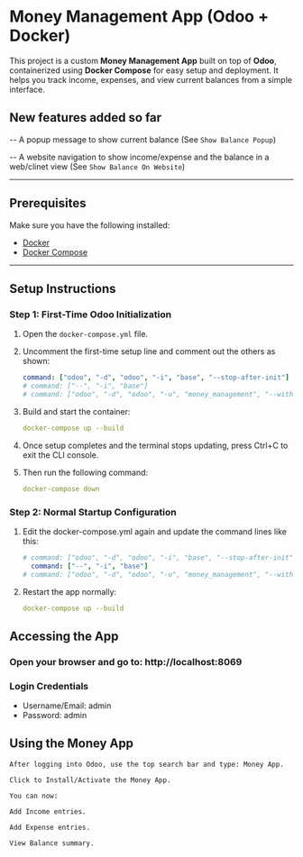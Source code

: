 # Money Management App (Odoo + Docker)

This project is a custom **Money Management App** built on top of **Odoo**, containerized using **Docker Compose** for easy setup and deployment. It helps you track income, expenses, and view current balances from a simple interface.

## New features added so far
-- A popup message to show current balance (See `Show Balance Popup`)

-- A website navigation to show income/expense and the balance in a web/clinet view (See `Show Balance On Website`)

---

## Prerequisites

Make sure you have the following installed:

- [Docker](https://www.docker.com/products/docker-desktop/)
- [Docker Compose](https://docs.docker.com/compose/)

---

## Setup Instructions

### Step 1: First-Time Odoo Initialization

1. Open the `docker-compose.yml` file.
2. Uncomment the first-time setup line and comment out the others as shown:

   ```yaml
   command: ["odoo", "-d", "odoo", "-i", "base", "--stop-after-init"]  # only for first-time setup
   # command: ["--", "-i", "base"]
   # command: ["odoo", "-d", "odoo", "-u", "money_management", "--without-demo-all"]
3. Build and start the container:

   ```yaml
   docker-compose up --build

4. Once setup completes and the terminal stops updating, press Ctrl+C to exit the CLI console.

5. Then run the following command:

   ```yaml
   docker-compose down

### Step 2: Normal Startup Configuration

1. Edit the docker-compose.yml again and update the command lines like this:

   ```yaml
   # command: ["odoo", "-d", "odoo", "-i", "base", "--stop-after-init"]  # only for first-time setup
     command: ["--", "-i", "base"]
   # command: ["odoo", "-d", "odoo", "-u", "money_management", "--without-demo-all"]

2. Restart the app normally:

   ```yaml
   docker-compose up --build


## Accessing the App

### Open your browser and go to: http://localhost:8069

### Login Credentials
- Username/Email: admin
- Password: admin

## Using the Money App

    After logging into Odoo, use the top search bar and type: Money App.

    Click to Install/Activate the Money App.

    You can now:

    Add Income entries.

    Add Expense entries.

    View Balance summary.